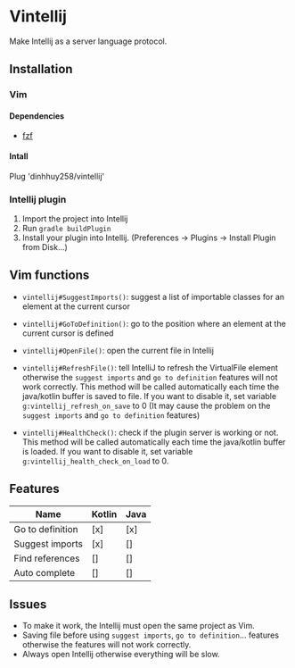 # Vintellij
Make Intellij as a server language protocol.

## Installation

### Vim

#### Dependencies
- [fzf](https://github.com/junegunn/fzf.vim)

#### Intall

Plug 'dinhhuy258/vintellij'

### Intellij plugin

1. Import the project into Intellij
2. Run `gradle buildPlugin`
3. Install your plugin into Intellij. (Preferences -> Plugins -> Install Plugin from Disk...)

## Vim functions

- `vintellij#SuggestImports()`: suggest a list of importable classes for an element at the current cursor

- `vintellij#GoToDefinition()`: go to the position where an element at the current cursor is defined

- `vintellij#OpenFile()`: open the current file in Intellij

- `vintellij#RefreshFile()`: tell IntelliJ to refresh the VirtualFile element otherwise the `suggest imports` and `go to definition` features will not work correctly. This method will be called automatically each time the java/kotlin buffer is saved to file. If you want to disable it, set variable `g:vintellij_refresh_on_save` to 0 (It may cause the problem on the `suggest imports` and `go to definition` features)

- `vintellij#HealthCheck()`: check if the plugin server is working or not. This method will be called automatically each time the java/kotlin buffer is loaded. If you want to disable it, set variable `g:vintellij_health_check_on_load` to 0.

## Features

| Name | Kotlin | Java |
| ---- | ------ | ---- |
| Go to definition | [x] | [x] |
| Suggest imports | [x] | [] |
| Find references | [] | [] |
| Auto complete | [] | [] |

## Issues

- To make it work, the Intellij must open the same project as Vim.
- Saving file before using `suggest imports`, `go to definition`... features otherwise the features will not work correctly.
- Always open Intellij otherwise everything will be slow.
